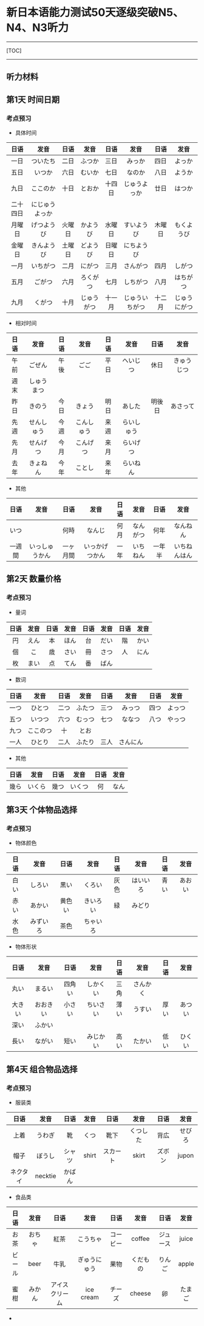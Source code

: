 # 新日本语能力测试50天逐级突破N5、N4、N3听力
***
[TOC]
***
## 听力材料
## 第1天 时间日期
### 考点预习
* 具体时间

日语|发音|日语|发音|日语|发音|日语|发音
:-:|:-:|:-:|:-:|:-:|:-:|:-:|:-:
一日|ついたち|二日|ふつか|三日|みっか|四日|よっか
五日|いつか|六日|むいか|七日|なのか|八日|ようか
九日|ここのか|十日|とおか|十四日|じゅうよっか|廿日|はつか
二十四日|にじゅうよっか
月曜日|げつようび|火曜日|かようび|水曜日|すいようび|木曜日|もくようび
金曜日|きんようび|土曜日|どようび|日曜日|にちようび
一月|いちがつ|二月|にがつ|三月|さんがつ|四月|しがつ
五月|ごがつ|六月|ろくがつ|七月|しちがつ|八月|はちがつ
九月|くがつ|十月|じゅうがつ|十一月|じゅういちがつ|十二月|じゅうにがつ

* 相对时间

日语|发音|日语|发音|日语|发音|日语|发音
:-:|:-:|:-:|:-:|:-:|:-:|:-:|:-:
午前|ごぜん|午後|ごご|平日|へいじつ|休日|きゅうじつ
週末|しゅうまつ
昨日|きのう|今日|きょう|明日|あした|明後日|あさって
先週|せんしゅう|今週|こんしゅう|来週|らいしゅう
先月|せんげつ|今月|こんげつ|来月|らいげつ
去年|きょねん|今年|ことし|来年|らいねん

* 其他

日语|发音|日语|发音|日语|发音|日语|发音
:-:|:-:|:-:|:-:|:-:|:-:|:-:|:-:
いつ||何時|なんじ|何月|なんがつ|何年|なんねん
一週間|いっしゅうかん|一ヶ月間|いっかげつかん|一年|いちねん|一年半|いちねんはん

## 第2天 数量价格
### 考点预习
* 量词

日语|发音|日语|发音|日语|发音|日语|发音
:-:|:-:|:-:|:-:|:-:|:-:|:-:|:-:
円|えん|本|ほん|台|だい|階|かい
個|こ|歳|さい|冊|さつ|人|にん
枚|まい|点|てん|番|ばん

* 数词

日语|发音|日语|发音|日语|发音|日语|发音
:-:|:-:|:-:|:-:|:-:|:-:|:-:|:-:
一つ|ひとつ|二つ|ふたつ|三つ|みっつ|四つ|よっつ
五つ|いつつ|六つ|むっつ|七つ|ななつ|八つ|やっつ
九つ|ここのつ|十|とお
一人|ひとり|二人|ふたり|三人|さんにん

* 其他

日语|发音|日语|发音|日语|发音
:-:|:-:|:-:|:-:|:-:|:-:|
幾ら|いくら|幾つ|いくつ|何|なん

## 第3天 个体物品选择
### 考点预习
* 物体颜色

日语|发音|日语|发音|日语|发音|日语|发音
:-:|:-:|:-:|:-:|:-:|:-:|:-:|:-:
白い|しろい|黒い|くろい|灰色|はいいろ|青い|あおい
赤い|あかい|黄色い|きいろい|緑|みどり
水色|みずいろ|茶色|ちゃいろ

* 物体形状

日语|发音|日语|发音|日语|发音|日语|发音
:-:|:-:|:-:|:-:|:-:|:-:|:-:|:-:
丸い|まるい|四角い|しかくい|三角|さんかく
大きい|おおきい|小さい|ちいさい|薄い|うすい|厚い|あつい
深い|ふかい
長い|ながい|短い|みじかい|高い|たかい|低い|ひくい

## 第4天 组合物品选择
### 考点预习
* 服装类

日语|发音|日语|发音|日语|发音|日语|发音
:-:|:-:|:-:|:-:|:-:|:-:|:-:|:-:
上着|うわぎ|靴|くつ|靴下|くつした|背広|せびろ
帽子|ぼうし|シャツ|shirt|スカート|skirt|ズボン|jupon
ネクタイ|necktie|かばん

* 食品类

日语|发音|日语|发音|日语|发音|日语|发音
:-:|:-:|:-:|:-:|:-:|:-:|:-:|:-:
お茶|おちゃ|紅茶|こうちゃ|コービー|coffee|ジュース|juice
ビール|beer|牛乳|ぎゅうにゅう|果物|くだもの|りんご|apple
蜜柑|みかん|アイスクリーム|ice cream|チーズ|cheese|卵|たまご

* 
